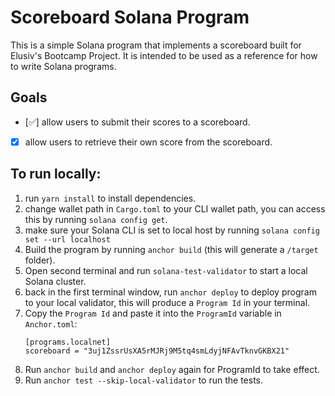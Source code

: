 # Scoreboard Solana Program

This is a simple Solana program that implements a scoreboard built for Elusiv's Bootcamp Project. It is intended to be used as a reference for how to write Solana programs.

## Goals

- [✅] allow users to submit their scores to a scoreboard.
- [x] allow users to retrieve their own score from the scoreboard.



## To run locally:

1. run `yarn install` to install dependencies.
2. change wallet path in `Cargo.toml` to your CLI wallet path, you can access this by running `solana config get`.
3. make sure your Solana CLI is set to local host by running `solana config set --url localhost`
4. Build the program by running `anchor build` (this will generate a `/target` folder).
5. Open second terminal and run `solana-test-validator` to start a local Solana cluster.
6. back in the first terminal window, run `anchor deploy` to deploy program to your local validator, this will produce a `Program Id` in your terminal.
7. Copy the `Program Id` and paste it into the `ProgramId` variable in `Anchor.toml`:
    ```
    [programs.localnet]
    scoreboard = "3uj1ZssrUsXA5rMJRj9M5tq4smLdyjNFAvTknvGKBX21" 
    ```
8. Run `anchor build` and `anchor deploy` again for ProgramId to take effect.
9. Run `anchor test --skip-local-validator` to run the tests.


    
